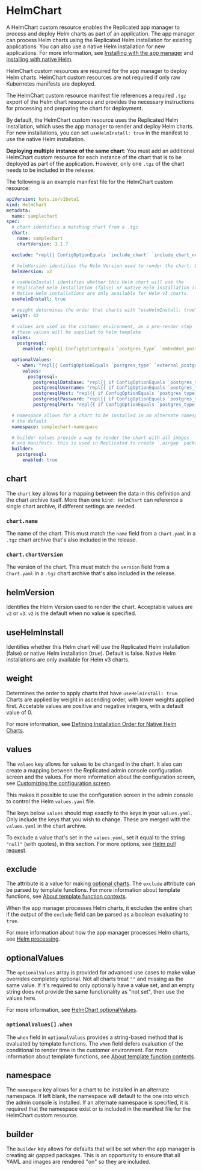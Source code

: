 # HelmChart

A HelmChart custom resource enables the Replicated app manager to process and deploy Helm charts as part of an application. The app manager can process Helm charts using the Replicated Helm installation for existing applications. You can also use a native Helm installation for new applications. For more information, see [Installing with the app manager](../vendor/helm-installing-replicated-helm) and [Installing with native Helm](../vendor/helm-installing-native-helm).

HelmChart custom resources are required for the app manager to deploy Helm charts. HelmChart custom resources are not required if only raw Kubernetes manifests are deployed.

The HelmChart custom resource manifest file references a required `.tgz` export of the Helm chart resources and provides the necessary instructions for processing and preparing the chart for deployment.

By default, the HelmChart custom resource uses the Replicated Helm installation, which uses the app manager to render and deploy Helm charts. For new installations, you can set `useHelmInstall: true` in the manifest to use the native Helm installation.

**Deploying multiple instance of the same chart**:
You must add an additional HelmChart custom resource for each instance of the chart that is to be deployed as part of the application. However, only one `.tgz` of the chart needs to be included in the release.

The following is an example manifest file for the HelmChart custom resource:

```yaml
apiVersion: kots.io/v1beta1
kind: HelmChart
metadata:
  name: samplechart
spec:
  # chart identifies a matching chart from a .tgz
  chart:
    name: samplechart
    chartVersion: 3.1.7

  exclude: "repl{{ ConfigOptionEquals `include_chart` `include_chart_no`}}"

  # helmVersion identifies the Helm Version used to render the chart. Default is v2.
  helmVersion: v2

  # useHelmInstall identifies whether this Helm chart will use the
  # Replicated Helm installation (false) or native Helm installation (true). Default is false.
  # Native Helm installations are only available for Helm v3 charts.
  useHelmInstall: true

  # weight determines the order that charts with "useHelmInstall: true" are applied, with lower weights first.
  weight: 42

  # values are used in the customer environment, as a pre-render step
  # these values will be supplied to helm template
  values:
    postgresql:
      enabled: repl{{ ConfigOptionEquals `postgres_type` `embedded_postgres`}}

  optionalValues:
    - when: "repl{{ ConfigOptionEquals `postgres_type` `external_postgres`}}"
      values:
        postgresql:
          postgresqlDatabase: "repl{{ if ConfigOptionEquals `postgres_type` `external_postgres`}}repl{{ ConfigOption `external_postgres_database`}}repl{{ end}}"
          postgresqlUsername: "repl{{ if ConfigOptionEquals `postgres_type` `external_postgres`}}repl{{ ConfigOption `external_postgres_username`}}repl{{ end}}"
          postgresqlHost: "repl{{ if ConfigOptionEquals `postgres_type` `external_postgres`}}repl{{ ConfigOption `external_postgres_host`}}repl{{ end}}"
          postgresqlPassword: "repl{{ if ConfigOptionEquals `postgres_type` `external_postgres`}}repl{{ ConfigOption `external_postgres_password`}}repl{{ end}}"
          postgresqlPort: "repl{{ if ConfigOptionEquals `postgres_type` `external_postgres`}}repl{{ ConfigOption `external_postgres_port`}}repl{{ end}}"

  # namespace allows for a chart to be installed in an alternate namespace to
  # the default
  namespace: samplechart-namespace

  # builder values provide a way to render the chart with all images
  # and manifests. this is used in Replicated to create `.airgap` packages
  builder:
    postgresql:
      enabled: true
```

## chart

The `chart` key allows for a mapping between the data in this definition and the chart archive itself.
More than one `kind: HelmChart` can reference a single chart archive, if different settings are needed.

### `chart.name`
The name of the chart.
This must match the `name` field from a `Chart.yaml` in a `.tgz` chart archive that's also included in the release.

### `chart.chartVersion`
The version of the chart.
This must match the `version` field from a `Chart.yaml` in a `.tgz` chart archive that's also included in the release.

## helmVersion

Identifies the Helm Version used to render the chart.
Acceptable values are `v2` or `v3`. `v2` is the default when no value is specified.

## useHelmInstall

Identifies whether this Helm chart will use the Replicated Helm installation (false) or native Helm installation (true).
Default is false.
Native Helm installations are only available for Helm v3 charts.

## weight

Determines the order to apply charts that have `useHelmInstall: true`. Charts are applied by weight in ascending order, with lower weights applied first.
Accetable values are positive and negative integers, with a default value of 0.

For more information, see [Defining Installation Order for Native Helm Charts](../vendor/helm-native-helm-install-order).

## values

The `values` key allows for values to be changed in the chart. It also can create a mapping between the Replicated admin console configuration screen and the values. For more information about the configuration screen, see [Customizing the configuration screen](../vendor/admin-console-customize-config-screen).

This makes it possible to use the configuration screen in the admin console to control the Helm `values.yaml` file.

The keys below `values` should map exactly to the keys in your `values.yaml`.
Only include the keys that you wish to change. These are merged with the `values.yaml` in the chart archive.

To exclude a value that's set in the `values.yaml`, set it equal to the string `"null"` (with quotes), in this section.
For more options, see [Helm pull request](https://github.com/helm/helm/pull/2648).

## exclude

The  attribute is a value for making [optional charts](../vendor/helm-optional-charts). The `exclude` attribute can be parsed by template functions. For more information about template functions, see [About template function contexts](template-functions-about).

When the app manager processes Helm charts, it excludes the entire chart if the output of the `exclude` field can be parsed as a boolean evaluating to `true`.

For more information about how the app manager processes Helm charts, see [Helm processing](../vendor/helm-processing).

## optionalValues

The `optionalValues` array is provided for advanced use cases to make value overrides completely optional.
Not all charts treat `""` and missing as the same value.
If it's required to only optionally have a value set, and an empty string does not provide the same functionality as "not set", then use the values here.

For more information, see [HelmChart optionalValues](../vendor/helm-optional-value-keys).

### `optionalValues[].when`

The `when` field in `optionalValues` provides a string-based method that is evaluated by template functions. The `when` field defers evaluation of the conditional to render time in the customer environment. For more information about template functions, see [About template function contexts](template-functions-about).

## namespace

The `namespace` key allows for a chart to be installed in an alternate namespace.
If left blank, the namespace will default to the one into which the admin console is installed.
If an alternate namespace is specified, it is required that the namespace exist or is included in the manifest file for the HelmChart custom resource.

## builder

The `builder` key allows for defaults that will be set when the app manager is creating air gapped packages.
This is an opportunity to ensure that all YAML and images are rendered "on" so they are included.
